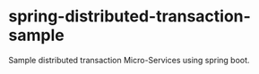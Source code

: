 # spring-distributed-transaction-sample
Sample distributed transaction Micro-Services using spring boot.
